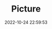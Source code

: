 ---
weight: 1
images:
- /images/edited/36.jpeg
title: Picture
date: 2022-10-24 22:59:53
tags: [luminar neo,work,bird,boat]
---